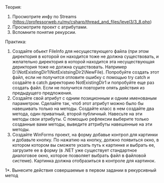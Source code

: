 Теория:
1. Просмотрите инфу по Streams (https://professorweb.ru/my/csharp/thread_and_files/level3/3_8.php)
2. Просмотрите проект с атрибутами.
2. Вспомните понятие рекурсии.

Практика:
1. Создайте обьект FileInfo для несуществующего файла (при этом директория в которой он находится тоже не должна существовать, и желательно директория в которой находится эта несуществующая дериктория тоже не должна существовать. Например D:\NotExistingDir1\NotExistsingDir2\NewFile). Попробуйте создать этот файл, если не получится отловите ошибку с помощью try catch и создайте в catch директорию NotExistingDir1 и попробуйте еще раз создать файл. Если не получится повторите опять действия из предыдущего предложения.
2. Создайте свой атрибут с одним позиционным и одним именованым параметром. Сделайте так, чтоб этот атрибут можно было бы навешивать только на методы. Создайте класс в нем создайте два метода, один приватный, второй публичный. Навесьте на эти методы свои атрибуты. С помощью рефлексии выберите только созданные вами методы, выведите аттрибуты навешенные на эти методы.
3. Создайте WinForms проект, на форму добавье контрол для картинки и добавьте кнопку. По нажатию на кнопку, должно появиться окно, в котором котором вы сможете укзать путь к картинке и выбрать ее, загрузите ее в форму (в .NET уже существует стандартное диалоговое окно, которое позволяет выбрать файл в файловой системе). Картинка должна отобразиться в контроле для картинок. 

1*. Вынесите действия совершаемые в первом задании в рекурсивный метод